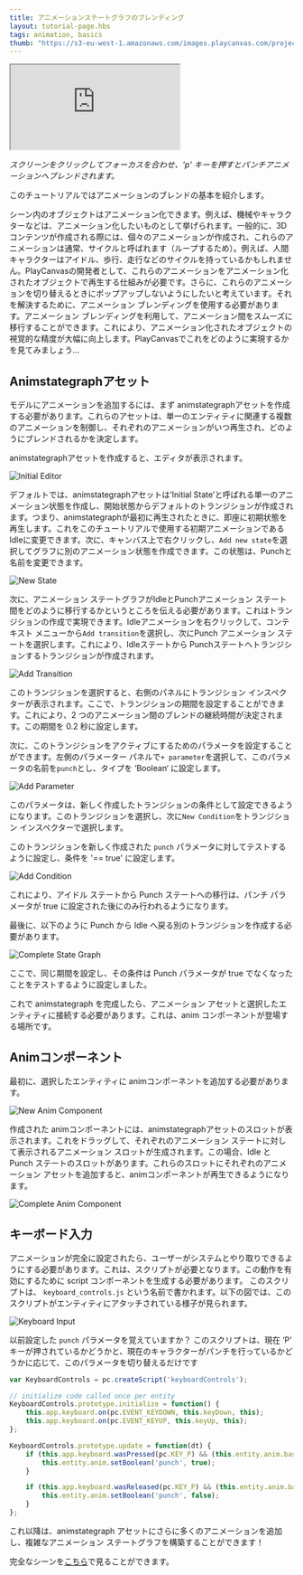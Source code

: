 ```yaml
---
title: アニメーションステートグラフのブレンディング
layout: tutorial-page.hbs
tags: animation, basics
thumb: "https://s3-eu-west-1.amazonaws.com/images.playcanvas.com/projects/12/405874/A8B1FE-image-75.jpg"
---
```


<iframe loading="lazy" src="https://playcanv.as/p/HI8kniOx/" title="Anim State Graph Blending"></iframe>

*スクリーンをクリックしてフォーカスを合わせ、'p' キーを押すとパンチアニメーションへブレンドされます。*

このチュートリアルではアニメーションのブレンドの基本を紹介します。

シーン内のオブジェクトはアニメーション化できます。例えば、機械やキャラクターなどは、アニメーション化したいものとして挙げられます。一般的に、3Dコンテンツが作成される際には、個々のアニメーションが作成され、これらのアニメーションは通常、サイクルと呼ばれます（ループするため）。例えば、人間キャラクターはアイドル、歩行、走行などのサイクルを持っているかもしれません。PlayCanvasの開発者として、これらのアニメーションをアニメーション化されたオブジェクトで再生する仕組みが必要です。さらに、これらのアニメーションを切り替えるときにポップアップしないようにしたいと考えています。それを解決するために、アニメーション ブレンディングを使用する必要があります。アニメーション ブレンディングを利用して、アニメーション間をスムーズに移行することができます。これにより、アニメーション化されたオブジェクトの視覚的な精度が大幅に向上します。PlayCanvasでこれをどのように実現するかを見てみましょう...

## Animstategraphアセット

モデルにアニメーションを追加するには、まず animstategraphアセットを作成する必要があります。これらのアセットは、単一のエンティティに関連する複数のアニメーションを制御し、それぞれのアニメーションがいつ再生され、どのようにブレンドされるかを決定します。

animstategraphアセットを作成すると、エディタが表示されます。

![Initial Editor][1]

デフォルトでは、animstategraphアセットは’Initial State’と呼ばれる単一のアニメーション状態を作成し、開始状態からデフォルトのトランジションが作成されます。つまり、animstategraphが最初に再生されたときに、即座に初期状態を再生します。これをこのチュートリアルで使用する初期アニメーションであるIdleに変更できます。次に、キャンバス上で右クリックし、`Add new state`を選択してグラフに別のアニメーション状態を作成できます。この状態は、Punchと名前を変更できます。

![New State][2]

次に、アニメーション ステートグラフがIdleとPunchアニメーション ステート間をどのように移行するかというところを伝える必要があります。これはトランジションの作成で実現できます。Idleアニメーションを右クリックして、コンテキスト メニューから`Add transition`を選択し、次にPunch アニメーション ステートを選択します。これにより、Idleステートから Punchステートへトランジションするトランジションが作成されます。

![Add Transition][3]

このトランジションを選択すると、右側のパネルにトランジション インスペクターが表示されます。ここで、トランジションの期間を設定することができます。これにより、2 つのアニメーション間のブレンドの継続時間が決定されます。この期間を 0.2 秒に設定します。

次に、このトランジションをアクティブにするためのパラメータを設定することができます。左側のパラメーター パネルで`+ parameter`を選択して、このパラメータの名前を`punch`とし、タイプを ‘Boolean‘ に設定します。

![Add Parameter][4]

このパラメータは、新しく作成したトランジションの条件として設定できるようになります。このトランジションを選択し、次に`New Condition`をトランジション インスペクターで選択します。

このトランジションを新しく作成された `punch` パラメータに対してテストするように設定し、条件を '== true' に設定します。

![Add Condition][5]

これにより、アイドル ステートから Punch ステートへの移行は、パンチ パラメータが true に設定された後にのみ行われるようになります。

最後に、以下のように Punch から Idle へ戻る別のトランジションを作成する必要があります。

![Complete State Graph][6]

ここで、同じ期間を設定し、その条件は Punch パラメータが true でなくなったことをテストするように設定しました。

これで animstategraph を完成したら、アニメーション アセットと選択したエンティティに接続する必要があります。これは、anim コンポーネントが登場する場所です。

## Animコンポーネント

最初に、選択したエンティティに animコンポーネントを追加する必要があります。

![New Anim Component][7]

作成された animコンポーネントには、animstategraphアセットのスロットが表示されます。これをドラッグして、それぞれのアニメーション ステートに対して表示されるアニメーション スロットが生成されます。この場合、Idle と Punch ステートのスロットがあります。これらのスロットにそれぞれのアニメーション アセットを追加すると、animコンポーネントが再生できるようになります。

![Complete Anim Component][8]

## キーボード入力

アニメーションが完全に設定されたら、ユーザーがシステムとやり取りできるようにする必要があります。これは、スクリプトが必要となります。この動作を有効にするために script コンポーネントを生成する必要があります。 このスクリプトは、 `keyboard_controls.js` という名前で書かれます。以下の図では、このスクリプトがエンティティにアタッチされている様子が見られます。

![Keyboard Input][9]

以前設定した  `punch`  パラメータを覚えていますか？ このスクリプトは、現在 ‘P’ キーが押されているかどうかと、現在のキャラクターがパンチを行っているかどうかに応じて、このパラメータを切り替えるだけです

```javascript
var KeyboardControls = pc.createScript('keyboardControls');

// initialize code called once per entity
KeyboardControls.prototype.initialize = function() {
    this.app.keyboard.on(pc.EVENT_KEYDOWN, this.keyDown, this);
    this.app.keyboard.on(pc.EVENT_KEYUP, this.keyUp, this);
};

KeyboardControls.prototype.update = function(dt) {
    if (this.app.keyboard.wasPressed(pc.KEY_P) && (this.entity.anim.baseLayer.activeState !== 'Punch')) {
        this.entity.anim.setBoolean('punch', true);
    }

    if (this.app.keyboard.wasReleased(pc.KEY_P) && (this.entity.anim.baseLayer.activeState === 'Punch')) {
        this.entity.anim.setBoolean('punch', false);
    }
};
```

これ以降は、animstategraph アセットにさらに多くのアニメーションを追加し、複雑なアニメーション ステートグラフを構築することができます！

完全なシーンを[こちら](https://playcanvas.com/editor/scene/1065029)で見ることができます。

[1]: /images/tutorials/anim_blending/initial_editor.png
[2]: /images/tutorials/anim_blending/new_state.gif
[3]: /images/tutorials/anim_blending/add_transition.gif
[4]: /images/tutorials/anim_blending/add_parameter.png
[5]: /images/tutorials/anim_blending/add_condition.png
[6]: /images/tutorials/anim_blending/complete_state_graph.png
[7]: /images/tutorials/anim_blending/new_anim_component.png
[8]: /images/tutorials/anim_blending/complete_anim_component.png
[9]: /images/tutorials/anim_blending/keyboard_input.png

